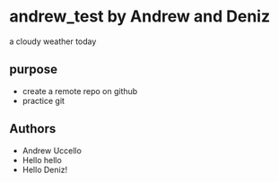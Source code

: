 # andrew_test by Andrew and Deniz
a cloudy weather today


## purpose

- create a remote repo on github
- practice git

## Authors

- Andrew Uccello
- Hello hello
- Hello Deniz!